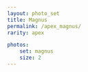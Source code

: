 ```yaml
---
layout: photo_set
title: Magnus
permalink: /apex_magnus/
rarity: apex

photos:
    set: magnus
    size: 2
---
```

